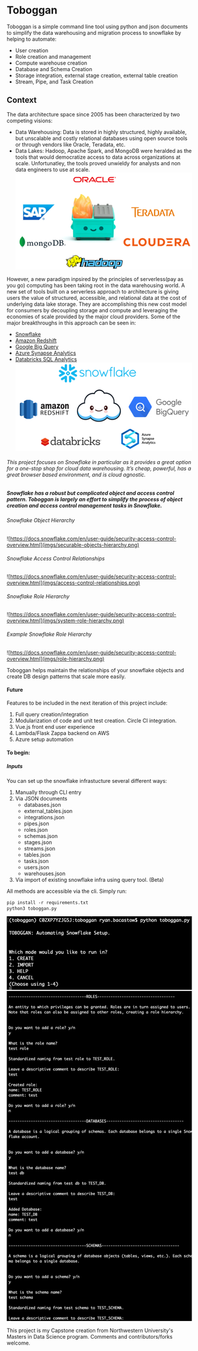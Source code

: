 # Toboggan
Toboggan is a simple command line tool using python and json documents to simplify the data warehousing and migration process to snowflake by helping to automate:
- User creation
- Role creation and management
- Compute warehouse creation
- Database and Schema Creation
- Storage integration, external stage creation, external table creation
- Stream, Pipe, and Task Creation

## Context
The data architecture space since 2005 has been characterized by two competing visions:
- Data Warehousing: Data is stored in highly structured, highly available, but unscalable and costly relational databases using open source tools or through vendors like Oracle, Teradata, etc.
- Data Lakes: Hadoop, Apache Spark, and MongoDB were heralded as the tools that would democratize access to data across organizations at scale. Unfortunatley, the tools proved unwieldy for analysts and non data engineers to use at scale.
![happy_dumpster](imgs/happy_dumpster.png)


However, a new paradigm inpsired by the principles of serverless(pay as you go) computing has been taking root in the data warehousing world. A new set of tools built on a serverless approach to architecture is giving users the value of structured, accessible, and relational data at the cost of underlying data lake storage. They are accomplishing this new cost model for consumers by decoupling storage and compute and leveraging the economies of scale provided by the major cloud providers.
Some of the major breakthroughs in this approach can be seen in:
- [Snowflake](https://www.snowflake.com/)
- [Amazon Redshift](https://aws.amazon.com/redshift/?whats-new-cards.sort-by=item.additionalFields.postDateTime&whats-new-cards.sort-order=desc)
- [Google Big Query](https://cloud.google.com/bigquery)
- [Azure Synapse Analytics](https://azure.microsoft.com/en-us/services/synapse-analytics/)
- [Databricks SQL Analytics](https://databricks.com/product/sql-analytics)
![happy_cloud](imgs/happy_cloud.png)

###### This project focuses on Snowflake in particular as it provides a great option for a one-stop shop for cloud data warehousing. It’s cheap, powerful, has a great browser based environment, and is cloud agnostic.

##### Snowflake has a robust but complicated object and access control pattern. Toboggan is largely an effort to simplify the process of object creation and access control management tasks in Snowflake.

###### Snowflake Object Hierarchy 
![https://docs.snowflake.com/en/user-guide/security-access-control-overview.html](imgs/securable-objects-hierarchy.png)

###### Snowflake Access Control Relationships
![https://docs.snowflake.com/en/user-guide/security-access-control-overview.html](imgs/access-control-relationships.png)

###### Snowflake Role Hierarchy
![https://docs.snowflake.com/en/user-guide/security-access-control-overview.html](imgs/system-role-hierarchy.png)

###### Example Snowflake Role Hierarchy
![https://docs.snowflake.com/en/user-guide/security-access-control-overview.html](imgs/role-hierarchy.png)

Toboggan helps maintain the relationships of your snowflake objects and create DB design patterns that scale more easily.

#### Future
Features to be included in the next iteration of this project include: 
1) Full query creation/integration
2) Modularization of code and unit test creation. Circle CI integration.
3) Vue.js front end user experience
4) Lambda/Flask Zappa backend on AWS
5) Azure setup automation


#### To begin:
##### Inputs
You can set up the snowflake infrastucture several different ways:
1) Manually through CLI entry
2) Via JSON documents
	- databases.json
	- external_tables.json
	- integrations.json
	- pipes.json
	- roles.json
	- schemas.json
	- stages.json
	- streams.json
	- tables.json
	- tasks.json
	- users.json
	- warehouses.json
3) Via import of existing snowflake infra using query tool. (Beta)

All methods are accessible via the cli. Simply run:
```
pip install -r requirements.txt
python3 toboggan.py
```

![main](imgs/main.png)
![demo](imgs/demo.png)

This project is my Capstone creation from Northwestern University's Masters in Data Science program. Comments and contributors/forks welcome.